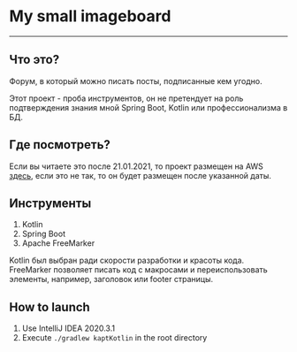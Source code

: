 # My small imageboard
___

## Что это?
Форум, в который можно писать посты, подписанные кем угодно.

Этот проект - проба инструментов, он не претендует на роль подтверждения знания 
мной Spring Boot, Kotlin или профессионализма в БД.

## Где посмотреть?
Если вы читаете это после 21.01.2021, то проект размещен на AWS [здесь](), 
если это не так, то он будет размещен после указанной даты.
               
## Инструменты   
1) Kotlin
2) Spring Boot
3) Apache FreeMarker

Kotlin был выбран ради скорости разработки и красоты кода. FreeMarker позволяет писать 
код с макросами и переиспользовать элементы, например, заголовок или footer страницы.

## How to launch  
1) Use IntelliJ IDEA 2020.3.1
2) Execute <code>./gradlew kaptKotlin</code> in the root directory

